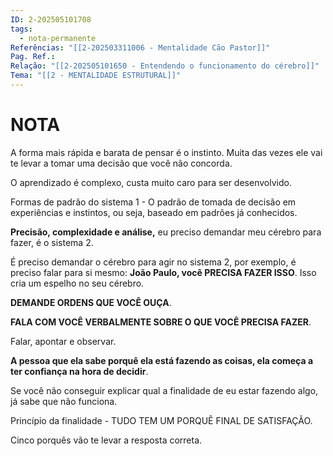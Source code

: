 ```yaml
---
ID: 2-202505101708
tags:
  - nota-permanente
Referências: "[[2-202503311006 - Mentalidade Cão Pastor]]"
Pag. Ref.: 
Relação: "[[2-202505101650 - Entendendo o funcionamento do cérebro]]"
Tema: "[[2 - MENTALIDADE ESTRUTURAL]]"
---
```

# NOTA 

A forma mais rápida e barata de pensar é o instinto.  Muita das vezes ele vai te levar a tomar uma decisão que você não concorda.

O aprendizado é complexo, custa muito caro para ser desenvolvido.

Formas de padrão do sistema 1 - O padrão de tomada de decisão em experiências e instintos, ou seja, baseado em padrões já conhecidos.

**Precisão, complexidade e análise,** eu preciso demandar meu cérebro para fazer, é o sistema 2.

É preciso demandar o cérebro para agir no sistema 2, por exemplo, é preciso falar para si mesmo: **João Paulo, você PRECISA FAZER ISSO**. Isso cria um espelho no seu cérebro.

**DEMANDE ORDENS QUE VOCÊ OUÇA**.

**FALA COM VOCÊ VERBALMENTE SOBRE O QUE VOCÊ PRECISA FAZER**.

Falar, apontar e observar.

**A pessoa que ela sabe porquê ela está fazendo as coisas, ela começa a ter confiança na hora de decidir**.

Se você não conseguir explicar qual a finalidade de eu estar fazendo algo, já sabe que não funciona.

Princípio da finalidade - TUDO TEM UM PORQUÊ FINAL DE SATISFAÇÃO.

Cinco porquês vão te levar a resposta correta.





